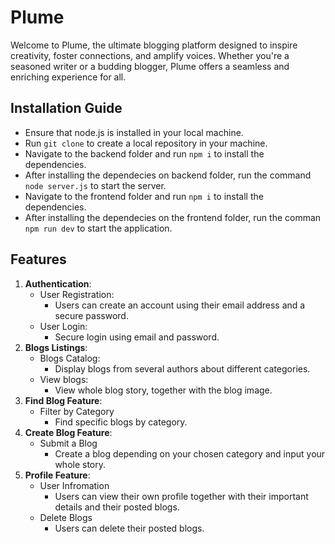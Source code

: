 # Plume

Welcome to Plume, the ultimate blogging platform designed to inspire creativity, foster connections, and amplify voices. Whether you're a seasoned writer or a budding blogger, Plume offers a seamless and enriching experience for all.

## Installation Guide
- Ensure that node.js is installed in your local machine.
- Run `git clone` to create a local repository in your machine.
- Navigate to the backend folder and run `npm i` to install the dependencies.
- After installing the dependecies on backend folder, run the command `node server.js` to start the server.
- Navigate to the frontend folder and run `npm i` to install the dependencies.
- After installing the dependecies on the frontend folder, run the comman `npm run dev` to start the application.

## Features
1. **Authentication**: 
    - User Registration:
        - Users can create an account using their email address and a secure password.
    - User Login:
        - Secure login using email and password.
2. **Blogs Listings**: 
    - Blogs Catalog:
        - Display blogs from several authors about different categories.
    - View blogs:
        - View whole blog story, together with the blog image.
3. **Find Blog Feature**: 
    - Filter by Category
        - Find specific blogs by category.
4. **Create Blog Feature**: 
    - Submit a Blog
        - Create a blog depending on your chosen category and input your whole story.
5. **Profile Feature**: 
    - User Infromation
        - Users can view their own profile together with their important details and their posted blogs.
    - Delete Blogs
        - Users can delete their posted blogs.




  